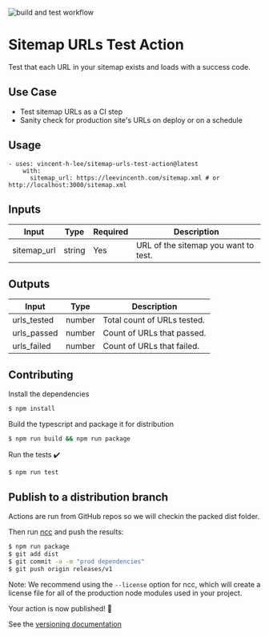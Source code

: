 ![build and test workflow](https://github.com/github/docs/actions/workflows/test.yml/badge.svg)

# Sitemap URLs Test Action

Test that each URL in your sitemap exists and loads with a success code.

## Use Case

- Test sitemap URLs as a CI step
- Sanity check for production site's URLs on deploy or on a schedule

## Usage

```
- uses: vincent-h-lee/sitemap-urls-test-action@latest
    with:
      sitemap_url: https://leevincenth.com/sitemap.xml # or http://localhost:3000/sitemap.xml
```

## Inputs

| Input       | Type   | Required | Description                          |
| ----------- | ------ | -------- | ------------------------------------ |
| sitemap_url | string | Yes      | URL of the sitemap you want to test. |

## Outputs

| Input       | Type   | Description                 |
| ----------- | ------ | --------------------------- |
| urls_tested | number | Total count of URLs tested. |
| urls_passed | number | Count of URLs that passed.  |
| urls_failed | number | Count of URLs that failed.  |

## Contributing

Install the dependencies

```bash
$ npm install
```

Build the typescript and package it for distribution

```bash
$ npm run build && npm run package
```

Run the tests :heavy_check_mark:

```bash
$ npm run test
```

## Publish to a distribution branch

Actions are run from GitHub repos so we will checkin the packed dist folder.

Then run [ncc](https://github.com/zeit/ncc) and push the results:

```bash
$ npm run package
$ git add dist
$ git commit -a -m "prod dependencies"
$ git push origin releases/v1
```

Note: We recommend using the `--license` option for ncc, which will create a license file for all of the production node modules used in your project.

Your action is now published! :rocket:

See the [versioning documentation](https://github.com/actions/toolkit/blob/master/docs/action-versioning.md)
